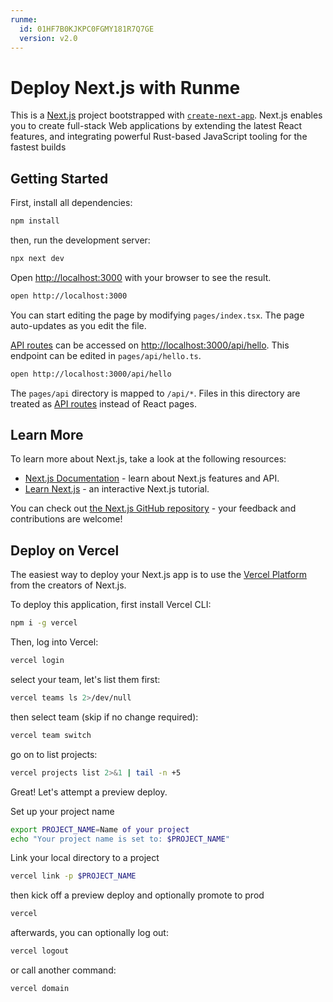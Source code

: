 ```yaml
---
runme:
  id: 01HF7B0KJKPC0FGMY181R7Q7GE
  version: v2.0
---
```


# Deploy Next.js with Runme

This is a [Next.js](https://nextjs.org/) project bootstrapped with [`create-next-app`](https://github.com/vercel/next.js/tree/canary/packages/create-next-app).
Next.js enables you to create full-stack Web applications by extending the latest React features, and integrating powerful Rust-based JavaScript tooling for the fastest builds

## Getting Started

First, install all dependencies:

```sh {"id":"01HF7B0KJKPC0FGMY170T17SAS"}
npm install
```

then, run the development server:

```sh {"background":"true","id":"01HF7B0KJKPC0FGMY1732863Z1"}
npx next dev
```

Open [http://localhost:3000](http://localhost:3000) with your browser to see the result.

```sh {"id":"01HF7B0KJKPC0FGMY173Y6SSJE"}
open http://localhost:3000
```

You can start editing the page by modifying `pages/index.tsx`. The page auto-updates as you edit the file.

[API routes](https://nextjs.org/docs/api-routes/introduction) can be accessed on [http://localhost:3000/api/hello](http://localhost:3000/api/hello). This endpoint can be edited in `pages/api/hello.ts`.

```sh {"id":"01HF7B0KJKPC0FGMY174SYPE1A"}
open http://localhost:3000/api/hello
```

The `pages/api` directory is mapped to `/api/*`. Files in this directory are treated as [API routes](https://nextjs.org/docs/api-routes/introduction) instead of React pages.

## Learn More

To learn more about Next.js, take a look at the following resources:

- [Next.js Documentation](https://nextjs.org/docs) - learn about Next.js features and API.
- [Learn Next.js](https://nextjs.org/learn) - an interactive Next.js tutorial.

You can check out [the Next.js GitHub repository](https://github.com/vercel/next.js/) - your feedback and contributions are welcome!

## Deploy on Vercel

The easiest way to deploy your Next.js app is to use the [Vercel Platform](https://vercel.com/new?utm_medium=default-template&filter=next.js&utm_source=create-next-app&utm_campaign=create-next-app-readme) from the creators of Next.js.

To deploy this application, first install Vercel CLI:

```sh {"id":"01HF7B0KJKPC0FGMY177TXQDTV"}
npm i -g vercel
```

Then, log into Vercel:

```sh {"id":"01HF7B0KJKPC0FGMY17AH7BK3D"}
vercel login
```

select your team, let's list them first:

```sh {"id":"01HF7B0KJKPC0FGMY17BAH4ZGF","interactive":"false"}
vercel teams ls 2>/dev/null
```

then select team (skip if no change required):

```sh {"id":"01HF7B0KJKPC0FGMY17E94BMTG"}
vercel team switch
```

go on to list projects:

```sh {"id":"01HF7B0KJKPC0FGMY17HVGMKC2","interactive":"true"}
vercel projects list 2>&1 | tail -n +5
```

Great! Let's attempt a preview deploy.

Set up your project name

```sh {"id":"01HF7B0KJKPC0FGMY17MKD6NNF"}
export PROJECT_NAME=Name of your project
echo "Your project name is set to: $PROJECT_NAME"
```

Link your local directory to a project

```sh {"id":"01HF7B0KJKPC0FGMY17QP3RC7E"}
vercel link -p $PROJECT_NAME
```

then kick off a preview deploy and optionally promote to prod

```sh {"id":"01HF7B0KJKPC0FGMY17VBV7VHQ","interactive":"false"}
vercel
```

afterwards, you can optionally log out:

```sh {"id":"01HF7B0KJKPC0FGMY17YBTN7B6"}
vercel logout
```

or call another command:

```sh {"id":"01HF7B0KJKPC0FGMY17ZZF04GE"}
vercel domain
```

